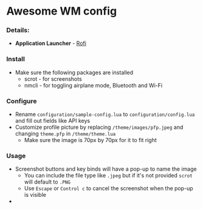 # Awesome WM config

### Details:

- **Application Launcher** - [Rofi](https://github.com/davatorium/rofi)

### Install

- Make sure the following packages are installed
  - scrot - for screenshots
  - nmcli - for toggling airplane mode, Bluetooth and Wi-Fi

### Configure

- Rename `configuration/sample-config.lua` to `configuration/config.lua` and fill out fields like API keys
- Customize profile picture by replacing `/theme/images/pfp.jpeg` and changing `theme.pfp` in `/theme/theme.lua`
  - Make sure the image is 70px by 70px for it to fit right

### Usage

- Screenshot buttons and key binds will have a pop-up to name the image
  - You can include the file type like `.jpeg` but if it's not provided `scrot` will default to `.PNG`
  - Use `Escape` or `Control c` to cancel the screenshot when the pop-up is visible
- 
